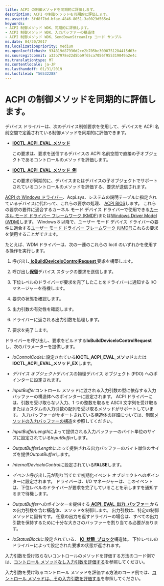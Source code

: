 ```yaml
---
title: ACPI の制御メソッドを同期的に評価します。
description: ACPI の制御メソッドを同期的に評価します。
ms.assetid: 3fd8f7bd-bfae-4846-8051-3a0023d565e4
keywords:
- ACPI 制御メソッド WDK、同期的に評価します。
- ACPI 制御メソッド WDK、入力バッファーの構造体
- ACPI 制御メソッド WDK、SendDownStreamIrp コード サンプル
ms.date: 04/20/2017
ms.localizationpriority: medium
ms.openlocfilehash: 934819d87936d2ce2b705bc3090751284415d63c
ms.sourcegitcommit: a33b7978e22d5bb9f65ca7056f955319049a2e4c
ms.translationtype: MT
ms.contentlocale: ja-JP
ms.lasthandoff: 01/31/2019
ms.locfileid: "56532288"
---
```

# <a name="evaluating-acpi-control-methods-synchronously"></a>ACPI の制御メソッドを同期的に評価します。


デバイス ドライバーは、次のデバイス制御要求を使用して、デバイスを ACPI 名前空間で定義されている制御メソッドを同期的に評価できます。

-   [**IOCTL\_ACPI\_EVAL\_メソッド**](https://msdn.microsoft.com/library/windows/hardware/ff536148)

    この要求は、要求を送信するデバイスの ACPI 名前空間で直接の子オブジェクトであるコントロールのメソッドを評価します。

-   [**IOCTL\_ACPI\_EVAL\_メソッド\_例**](https://msdn.microsoft.com/library/windows/hardware/ff536149)

    この要求が同期的に、デバイスまたはデバイスの子オブジェクトでサポートされているコントロールのメソッドを評価する、要求が送信されます。

[ACPI の Windows ドライバー](https://msdn.microsoft.com/library/windows/hardware/ff540493)、Acpi.sys、システムの説明テーブルに指定されているデバイスに代わって、これらの要求の処理、 [ACPI BIOS](https://msdn.microsoft.com/library/windows/hardware/ff540487)します。 これらの要求の要件に適合するカーネル モード デバイス ドライバーで使用できる[カーネル モード ドライバー フレームワーク (KMDF)](https://msdn.microsoft.com/library/windows/hardware/dn265580)または[Windows Driver Model (WDM)](https://msdn.microsoft.com/library/windows/hardware/ff565698)します。 Windows 8 以降で、ユーザー モード デバイス ドライバーの要件に適合する[ユーザー モード ドライバー フレームワーク (UMDF)](https://msdn.microsoft.com/library/windows/hardware/ff560442)これらの要求を使用することができます。

たとえば、WDM ドライバーは、次の一連のこれらの Ioctl のいずれかを使用する操作を実行します。

1.  呼び出し[ **IoBuildDeviceIoControlRequest** ](https://msdn.microsoft.com/library/windows/hardware/ff548318)要求を構築します。

2.  呼び出し[**保留**](https://msdn.microsoft.com/library/windows/hardware/ff548336)デバイス スタックの要求を送信します。

3.  下位レベルのドライバーが要求を完了したことをドライバーに通知する I/O マネージャーを待機します。

4.  要求の状態を確認します。

5.  出力引数の有効性を確認します。

6.  ドライバーに返される出力引数を処理します。

7.  要求を完了します。

ドライバーを呼び出し、要求をビルドする**IoBuildDeviceIoControlRequest**し、次のパラメーターを提供します。

-   *IoControlCode*に設定されている**IOCTL\_ACPI\_EVAL\_メソッド**または**IOCTL\_ACPI\_EVAL\_メソッド\_EX**します。

-   *デバイス オブジェクト*デバイスの物理デバイス オブジェクト (PDO) へのポインターに設定されます。

-   *InputBuffer*コントロール メソッドに渡される入力引数の型に依存する入力バッファーの構造体へのポインターに設定されます。 ACPI ドライバーには、引数を受け取らない入力、1 つの整数を取るを ASCII 文字列を受け取るまたはカスタムの入力引数の配列を受け取るメソッドがサポートしています。 入力バッファーがサポートされている構造体の詳細については、[制御メソッドの入力バッファーの構造](control-method-input-buffer-structures.md)を参照してください。

-   *InputBufferLength*によって提供される入力バッファーのバイト単位のサイズに設定されている*InputBuffer*します。

-   *OutputBufferLength*によって提供される出力バッファーのバイト単位のサイズを提供*OutputBuffer*します。

-   *InternalDeviceIoControl*に設定されている**FALSE**します。

-   *イベント*呼び出し元が割り当てたで初期化イベント オブジェクトへのポインターに設定されます。 ドライバーは、I/O マネージャーは、このイベントは、下位レベルのドライバーが要求を完了していることを示しますを通知するまで待機します。

-   *OutputBuffer*へのポインターを提供する[ **ACPI\_EVAL\_出力\_バッファー** ](https://msdn.microsoft.com/library/windows/hardware/ff536123)からの出力引数を含む構造体、メソッドを制御します。 出力引数は、特定の制御メソッドに固有です。 任意の出力を返すドライバーの場合は、すべての出力引数を保持するために十分な大きさのバッファーを割り当てる必要があります。

-   *IoStatusBlock*に設定されている、 [ **IO\_状態\_ブロック**](https://msdn.microsoft.com/library/windows/hardware/ff550671)構造体。 下位レベルのドライバーによって設定された要求の状態が返されます。

入力引数を受け取らないコントロールのメソッドを評価する方法のコード例では、[コントロール メソッドなし入力引数を評価する](evaluating-a-control-method-without-input-arguments.md)を参照してください。

入力引数を受け取るコントロール メソッドを評価する方法のコード例では、[コントロール メソッドは、その入力引数を評価する](evaluating-a-control-method-that-takes-input-arguments.md)を参照してください。
